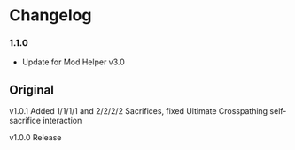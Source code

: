 # Changelog

### 1.1.0

- Update for Mod Helper v3.0

## Original

v1.0.1 Added 1/1/1/1 and 2/2/2/2 Sacrifices, fixed Ultimate Crosspathing self-sacrifice interaction

v1.0.0 Release